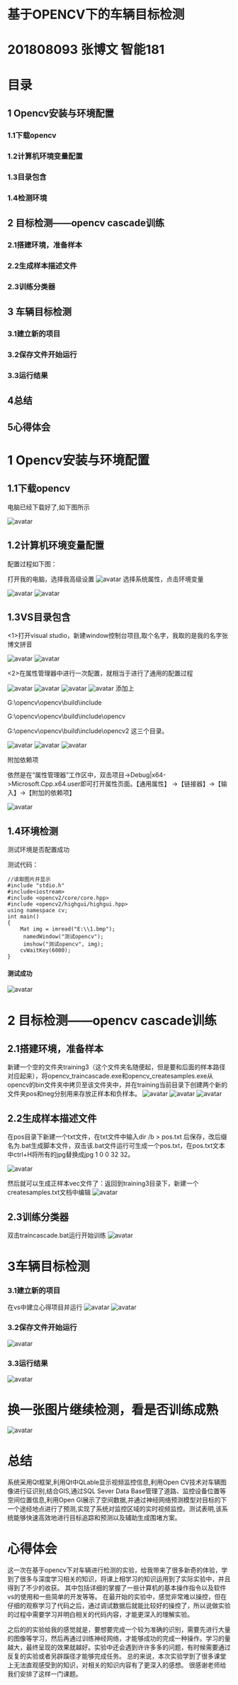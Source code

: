 #       基于OPENCV下的车辆目标检测
# 201808093 张博文 智能181
# 目录
## 1 Opencv安装与环境配置
### 1.1下载opencv
### 1.2计算机环境变量配置
### 1.3目录包含
### 1.4检测环境
## 2 目标检测——opencv cascade训练
### 2.1搭建环境，准备样本
### 2.2生成样本描述文件
### 2.3训练分类器
## 3 车辆目标检测 
### 3.1建立新的项目
### 3.2保存文件开始运行
### 3.3运行结果
## 4总结
##  5心得体会


#  1 Opencv安装与环境配置
 ## 1.1下载opencv

 电脑已经下载好了,如下图所示
 
 ![avatar](1.png)


 ## 1.2计算机环境变量配置

 配置过程如下图：

 打开我的电脑，选择我高级设置
  ![avatar](2.png)
  选择系统属性，点击环境变量


   ![avatar](3.png)
    ![avatar](4.png)

 ##   1.3VS目录包含

 <1>打开visual studio，新建window控制台项目,取个名字，我取的是我的名字张博文拼音

  ![avatar](6.png)
    ![avatar](8.png)

<2>在属性管理器中进行一次配置，就相当于进行了通用的配置过程

  ![avatar](9.png)
    ![avatar](10.png)
![avatar](11.png)
    ![avatar](12.png)
    添加上

G:\opencv\opencv\build\include

G:\opencv\opencv\build\include\opencv

G:\opencv\opencv\build\include\opencv2  这三个目录。

![avatar](13.png)
    ![avatar](14.png)
   ![avatar](15.png)


附加依赖项

依然是在“属性管理器”工作区中，双击项目->Debug|x64->Microsoft.Cpp.x64.user即可打开属性页面。【通用属性】 ->【链接器】->【输入】->【附加的依赖项】

 ![avatar](16.png)

## 1.4环境检测
测试环境是否配置成功

测试代码：

    //读取图片并显示
    #include "stdio.h"
    #include<iostream> 
    #include <opencv2/core/core.hpp> 
    #include <opencv2/highgui/highgui.hpp> 
    using namespace cv;
    int main()
    {
        Mat img = imread("E:\\1.bmp");
         namedWindow("测试opencv");
         imshow("测试opencv", img);
        cvWaitKey(6000);
    }


  ####  测试成功
 ![avatar](17.png)

# 2 目标检测——opencv cascade训练
## 2.1搭建环境，准备样本
新建一个空的文件夹training3（这个文件夹名随便起，但是要和后面的样本路径对应起来），将opencv_traincascade.exe和opencv_createsamples.exe从opencv的bin文件夹中拷贝至该文件夹中，并在training当前目录下创建两个新的文件夹pos和neg分别用来存放正样本和负样本。
![avatar](30.png)
![avatar](18.png)
![avatar](23.png)


## 2.2生成样本描述文件
 在pos目录下新建一个txt文件，在txt文件中输入dir /b > pos.txt 后保存，改后缀名为.bat生成脚本文件，双击该.bat文件运行可生成一个pos.txt，在pos.txt文本中ctrl+H将所有的jpg替换成jpg 1 0 0 32 32。



 ![avatar](19.png)

   然后就可以生成正样本vec文件了：返回到training3目录下，新建一个createsamples.txt文档中编辑
    ![avatar](21.png)

## 2.3训练分类器
双击traincascade.bat运行开始训练
    ![avatar](31.png)

# 3车辆目标检测 
### 3.1建立新的项目
在vs中建立心得项目并运行
  ![avatar](24.png)
    ![avatar](25.png)



### 3.2保存文件开始运行
  ![avatar](28.png)

### 3.3运行结果
  ![avatar](26.png)

  #  换一张图片继续检测，看是否训练成熟
  ![avatar](29.png)

  # 总结
  
系统采用Qt框架,利用Qt中QLable显示视频监控信息,利用Open CV技术对车辆图像进行征识别,结合GIS,通过SQL Sever Data Base管理了道路、监控设备位置等空间位置信息,利用Open Gl展示了空间数据,并通过神经网络预测模型对目标的下一个途经地点进行了预测,实现了系统对监控区域的实时视频监控。测试表明,该系统能够快速高效地进行目标追踪和预测以及辅助生成围堵方案。
# 心得体会
这一次在基于opencv下对车辆进行检测的实验，给我带来了很多新奇的体验，学到了很多与深度学习相关的知识，将课上相学习的知识运用到了实际实验中，并且得到了不少的收获。
其中包括详细的掌握了一些计算机的基本操作指令以及软件vs的使用和一些简单的开发等等。
在最开始的实验中，感觉非常难以操控，但在仔细的观察学习了代码之后，通过调试数据后就能比较好的操控了，所以说做实验的过程中需要学习并明白相关的代码内容，才能更深入的理解实验。

之后的的实验给我的感觉就是，要想要完成一个较为准确的识别，需要先进行大量的图像等学习，然后再通过训练神经网络，才能够成功的完成一种操作。学习的量越大，最终呈现的效果就越好。实验中还会遇到许许多多的问题，有时候需要通过反复的实验或者另辟蹊径才能够完成任务。
总的来说，本次实验学到了很多课堂上无法直观感受到的知识，对相关的知识内容有了更深入的感想。
很感谢老师给我们安排了这样一门课题。